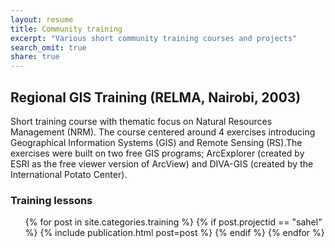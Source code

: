 ```yaml
---
layout: resume
title: Community training
excerpt: "Various short community training courses and projects"
search_omit: true
share: true
---
```


## Regional GIS Training (RELMA, Nairobi, 2003)

Short training course with thematic focus on Natural Resources Management (NRM). The course centered around 4 exercises introducing Geographical Information Systems (GIS) and Remote Sensing (RS).The exercises were built on two free GIS programs; ArcExplorer (created by ESRI as the free viewer version of ArcView) and DIVA-GIS (created by the International Potato Center).

### Training lessons

<ul class="post-list">
{% for post in site.categories.training %}
  {% if post.projectid == "sahel" %}
    {% include publication.html post=post %}
  {% endif %}
{% endfor %}
</ul>
